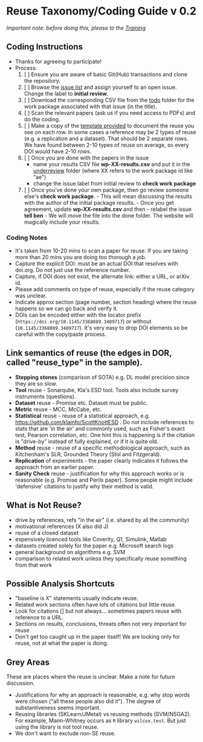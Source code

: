 # Reuse Taxonomy/Coding Guide v 0.2

_Important note: before doing this, please to the [Training](training.md)_

## Coding Instructions  
- Thanks for agreeing to participate! 
- Process:
  1. [ ] Ensure you are aware of basic Git(Hub) transactions and clone the repository.
  2.  [ ] Browse the [issue list](https://github.com/bhermann/DoR/issues) and assign yourself to an open issue. Change the label to **initial review**. 
  3.  [ ] Download the corresponding CSV file from the [todo](https://github.com/bhermann/DoR/tree/main/workflow/todo) folder for the work package associated with that issue (in the title). 
  4.  [ ] Scan the relevant papers (ask us if you need access to PDFs) and do the coding. 
  5. [ ] Make a copy of the [template provided](results-sample.csv) to document the reuse you see on each row. In some cases a reference may be 2 types of reuse (e.g. a replication and a dataset). That should be 2 separate rows. We have found between 2-10 types of reuse on average, so every DOI would have 2-10 rows.
  6.  [ ] Once you are done with the papers in the issue
      - name your results CSV file **wp-XX-results.csv** and put it in the [underreview](https://github.com/bhermann/DoR/tree/main/workflow/underreview) folder  (where XX refers to the work package id like "ae")
      - change the issue label from initial review to **check work package**
  7. [ ] Once you've done your own package, then go review someone else's  **check work package**. 
         - This will mean discussing the results with the author of the initial package results. 
         - Once you get agreement, update  **wp-XX-results.csv** and then
            -  relabel the issue **tell ben** 
            -  We will move the file into the done folder. The website will magically include your results.

### Coding Notes
- It's taken from 10-20 mins to scan a paper for reuse. If you are taking more than 20 mins you are doing too thorough a job. 
- Capture the explicit DOI: must be an actual DOI that resolves with doi.org. Do not just use the reference number.
- Capture, if DOI does not exist, the alternate link: either a URL, or arXiv id.
- Please add comments on type of reuse, especially if the reuse category was unclear. 
- Indicate approx section (page number, section heading) where the reuse happens so we can go back and verify it.
- DOIs can be encoded either with the locator prefix (`https://doi.org/10.1145/3368089.3409717`) or without (`10.1145/3368089.3409717`). It's very easy to drop DOI elements so be careful with the copy/paste process.

## Link semantics of reuse (the edges in DOR, called "reuse_type" in the sample). 

* **Stepping stones** (comparison of SOTA) e.g. DL model precision since they are so slow.
* **Tool** reuse - Sonarqube, Kla's ESD tool. Tools also include survey instruments (questions).
* **Dataset** reuse - Promise etc. Dataset must be public.
* **Metric** reuse - MCC, McCabe, etc.
* **Statistical** reuse - reuse of a statistical approach, e.g. https://github.com/klainfo/ScottKnottESD . Do not include references to stats that are 'in the air' and commonly used, such as Fisher's exact test, Pearson correlation, etc. One hint this is happening is if the citation is "drive-by" instead of fully explained, or if it is quite old.
* **Method** reuse - reuse of a specific methodological approach, such as Kitchenham's SLR, Grounded Theory (Stol and Fitzgerald).
* **Replication** of experiments - the paper clearly indicates it follows the approach from an earlier paper.
* **Sanity Check** reuse - justification for why this approach works or is reasonable (e.g. Promise and Perils paper). Some people might include 'defensive' citations to justify why their method is valid. 

## What is Not Reuse?

- drive by references, refs "in the air" (i.e. shared by all the community)
- motivational references (X also did J)
- reuse of a closed dataset
- expensively licenced tools like Coverity, Q1, Simulink, Matlab
- datasets created solely for the paper e.g. Microsoft search logs
- general background on algorithms e.g. SVM 
- comparison to related work unless they specifically reuse something from that work

## Possible Analysis Shortcuts

- "baseline is X" statements usually indicate reuse.
- Related work sections often have lots of citations but little reuse.
- Look for citations [] but not always... sometimes papers reuse with reference to a URL.
- Sections on results, conclusions, threats often not very important for reuse
- Don't get too caught up in the paper itself! We are looking only for reuse, not at what the paper is doing.

## Grey Areas

These are places where the reuse is unclear. Make a note for future discussion.

- Justifications for why an approach is reasonable, e.g. why stop words were chosen ("all these people also did it"). The degree of substantiveness seems important.
- Reusing libraries (SKLearn/JMetal) vs reusing methods (SVM/NSGA2). For example, Mann-Whitney occurs as `R` library `wilcox.test`. But just using the library is not tool reuse.
- We don't want to exclude non-SE reuse.

